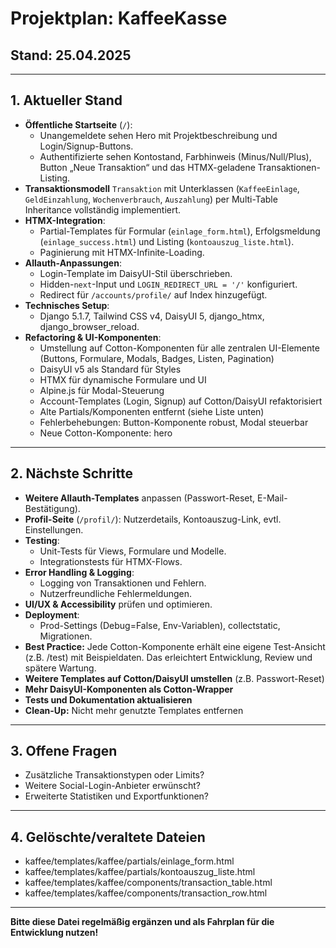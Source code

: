 # Projektplan: KaffeeKasse

## Stand: 25.04.2025

---

## 1. Aktueller Stand

- **Öffentliche Startseite** (`/`):
  - Unangemeldete sehen Hero mit Projektbeschreibung und Login/Signup-Buttons.
  - Authentifizierte sehen Kontostand, Farbhinweis (Minus/Null/Plus), Button „Neue Transaktion“ und das HTMX-geladene Transaktionen-Listing.
- **Transaktionsmodell** `Transaktion` mit Unterklassen (`KaffeeEinlage`, `GeldEinzahlung`, `Wochenverbrauch`, `Auszahlung`) per Multi-Table Inheritance vollständig implementiert.
- **HTMX-Integration**:
  - Partial-Templates für Formular (`einlage_form.html`), Erfolgsmeldung (`einlage_success.html`) und Listing (`kontoauszug_liste.html`).
  - Paginierung mit HTMX-Infinite-Loading.
- **Allauth-Anpassungen**:
  - Login-Template im DaisyUI-Stil überschrieben.
  - Hidden-`next`-Input und `LOGIN_REDIRECT_URL = '/'` konfiguriert.
  - Redirect für `/accounts/profile/` auf Index hinzugefügt.
- **Technisches Setup**:
  - Django 5.1.7, Tailwind CSS v4, DaisyUI 5, django_htmx, django_browser_reload.
- **Refactoring & UI-Komponenten**:
  - Umstellung auf Cotton-Komponenten für alle zentralen UI-Elemente (Buttons, Formulare, Modals, Badges, Listen, Pagination)
  - DaisyUI v5 als Standard für Styles
  - HTMX für dynamische Formulare und UI
  - Alpine.js für Modal-Steuerung
  - Account-Templates (Login, Signup) auf Cotton/DaisyUI refaktorisiert
  - Alte Partials/Komponenten entfernt (siehe Liste unten)
  - Fehlerbehebungen: Button-Komponente robust, Modal steuerbar
  - Neue Cotton-Komponente: hero

---

## 2. Nächste Schritte

- **Weitere Allauth-Templates** anpassen (Passwort-Reset, E-Mail-Bestätigung).
- **Profil-Seite** (`/profil/`): Nutzerdetails, Kontoauszug-Link, evtl. Einstellungen.
- **Testing**:
  - Unit-Tests für Views, Formulare und Modelle.
  - Integrationstests für HTMX-Flows.
- **Error Handling & Logging**:
  - Logging von Transaktionen und Fehlern.
  - Nutzerfreundliche Fehlermeldungen.
- **UI/UX & Accessibility** prüfen und optimieren.
- **Deployment**:
  - Prod-Settings (Debug=False, Env-Variablen), collectstatic, Migrationen.
- **Best Practice:** Jede Cotton-Komponente erhält eine eigene Test-Ansicht (z.B. /test) mit Beispieldaten. Das erleichtert Entwicklung, Review und spätere Wartung.
- **Weitere Templates auf Cotton/DaisyUI umstellen** (z.B. Passwort-Reset)
- **Mehr DaisyUI-Komponenten als Cotton-Wrapper**
- **Tests und Dokumentation aktualisieren**
- **Clean-Up:** Nicht mehr genutzte Templates entfernen

---

## 3. Offene Fragen

- Zusätzliche Transaktionstypen oder Limits?
- Weitere Social-Login-Anbieter erwünscht?
- Erweiterte Statistiken und Exportfunktionen?

---

## 4. Gelöschte/veraltete Dateien

- kaffee/templates/kaffee/partials/einlage_form.html
- kaffee/templates/kaffee/partials/kontoauszug_liste.html
- kaffee/templates/kaffee/components/transaction_table.html
- kaffee/templates/kaffee/components/transaction_row.html

---
**Bitte diese Datei regelmäßig ergänzen und als Fahrplan für die Entwicklung nutzen!**
